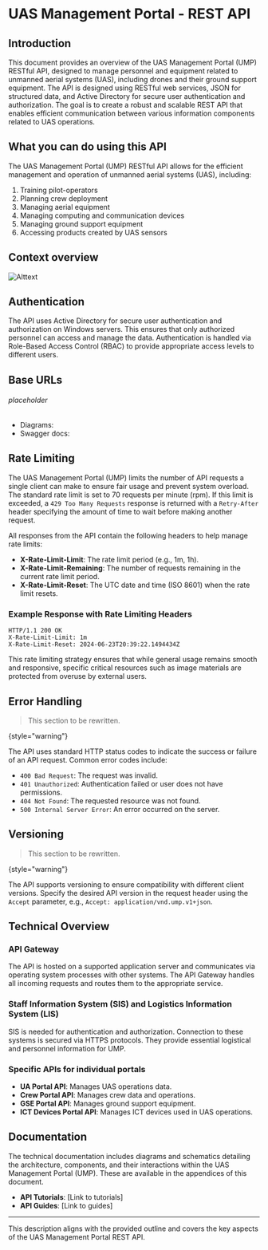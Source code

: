 # UAS Management Portal - REST API

## Introduction

This document provides an overview of the UAS Management Portal (UMP) RESTful API, designed to manage personnel and
equipment related to unmanned aerial systems (UAS), including drones and their ground support equipment.
The API is designed using RESTful web services, JSON for structured data, and Active Directory for secure user
authentication and authorization. The goal is to create a robust and scalable REST API that enables efficient
communication between various information components related to UAS operations.

## What you can do using this API

The UAS Management Portal (UMP) RESTful API allows for the efficient management and operation of unmanned aerial
systems (UAS), including:

1. Training pilot-operators
2. Planning crew deployment
3. Managing aerial equipment
4. Managing computing and communication devices
5. Managing ground support equipment
6. Accessing products created by UAS sensors

## Context overview

<img src="context_vision.png" alt="Alttext"/>

## Authentication

The API uses Active Directory for secure user authentication and authorization on Windows servers. This ensures that
only authorized
personnel can access and manage the data.
Authentication is handled via Role-Based Access Control (RBAC) to provide appropriate access levels to different users.

## Base URLs

###### placeholder

<deflist collapsible="true">
    <def title="URLs for docs" default-state="collapsed">
<ul>
        <li>Diagrams: <a href="https://tech.docs/diagrams"></a></li>
        <li>Swagger docs: <a href="https://tech.docs/swagger"></a></li>
</ul>
    </def>
</deflist>

## Rate Limiting

The UAS Management Portal (UMP) limits the number of API requests a single client can make to ensure fair usage and
prevent system overload. The standard rate limit is set to 70 requests per minute (rpm). If this limit is exceeded,
a `429 Too Many Requests` response is returned with a `Retry-After` header specifying the amount of time to wait before
making another request.

All responses from the API contain the following headers to help manage rate limits:

- **X-Rate-Limit-Limit**: The rate limit period (e.g., 1m, 1h).
- **X-Rate-Limit-Remaining**: The number of requests remaining in the current rate limit period.
- **X-Rate-Limit-Reset**: The UTC date and time (ISO 8601) when the rate limit resets.

### Example Response with Rate Limiting Headers

```cURL
HTTP/1.1 200 OK
X-Rate-Limit-Limit: 1m
X-Rate-Limit-Reset: 2024-06-23T20:39:22.1494434Z
```

This rate limiting strategy ensures that while general usage remains smooth and responsive, specific critical resources
such as image materials are protected from overuse by external users.

## Error Handling

> This section to be rewritten.
>
{style="warning"}

The API uses standard HTTP status codes to indicate the success or failure of an API request. Common error codes
include:

- `400 Bad Request`: The request was invalid.
- `401 Unauthorized`: Authentication failed or user does not have permissions.
- `404 Not Found`: The requested resource was not found.
- `500 Internal Server Error`: An error occurred on the server.

## Versioning

> This section to be rewritten.
>
{style="warning"}

The API supports versioning to ensure compatibility with different client versions. Specify the desired API version in
the request header using the `Accept` parameter, e.g., `Accept: application/vnd.ump.v1+json`.

## Technical Overview

### API Gateway

The API is hosted on a supported application server and communicates via operating system processes with other systems.
The API Gateway handles all incoming requests and routes them to the appropriate service.

### Staff Information System (SIS) and Logistics Information System (LIS)

SIS is needed for authentication and authorization. Connection to these systems is secured via HTTPS protocols.
They provide essential logistical and personnel information for UMP.

### Specific APIs for individual portals

- **UA Portal API**: Manages UAS operations data.
- **Crew Portal API**: Manages crew data and operations.
- **GSE Portal API**: Manages ground support equipment.
- **ICT Devices Portal API**: Manages ICT devices used in UAS operations.

## Documentation

The technical documentation includes diagrams and schematics detailing the architecture, components, and their
interactions within the UAS Management Portal (UMP). These are available in the appendices of this document.

<seealso>

- **API Tutorials**: [Link to tutorials]
- **API Guides**: [Link to guides]

</seealso>

---

This description aligns with the provided outline and covers the key aspects of the UAS Management Portal REST API.